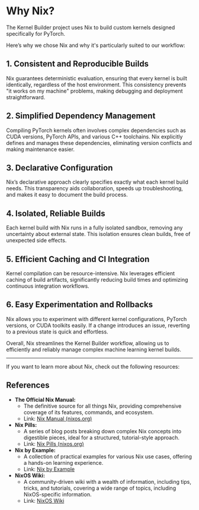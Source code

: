 # Why Nix?

The Kernel Builder project uses Nix to build custom kernels designed specifically for PyTorch.

Here’s why we chose Nix and why it's particularly suited to our workflow:

## 1. Consistent and Reproducible Builds

Nix guarantees deterministic evaluation, ensuring that every kernel is built identically, regardless of the host environment. This consistency prevents "it works on my machine" problems, making debugging and deployment straightforward.

## 2. Simplified Dependency Management

Compiling PyTorch kernels often involves complex dependencies such as CUDA versions, PyTorch APIs, and various C++ toolchains. Nix explicitly defines and manages these dependencies, eliminating version conflicts and making maintenance easier.

## 3. Declarative Configuration

Nix’s declarative approach clearly specifies exactly what each kernel build needs. This transparency aids collaboration, speeds up troubleshooting, and makes it easy to document the build process.

## 4. Isolated, Reliable Builds

Each kernel build with Nix runs in a fully isolated sandbox, removing any uncertainty about external state. This isolation ensures clean builds, free of unexpected side effects.

## 5. Efficient Caching and CI Integration

Kernel compilation can be resource-intensive. Nix leverages efficient caching of build artifacts, significantly reducing build times and optimizing continuous integration workflows.

## 6. Easy Experimentation and Rollbacks

Nix allows you to experiment with different kernel configurations, PyTorch versions, or CUDA toolkits easily. If a change introduces an issue, reverting to a previous state is quick and effortless.


Overall, Nix streamlines the Kernel Builder workflow, allowing us to efficiently and reliably manage complex machine learning kernel builds.

---

If you want to learn more about Nix, check out the following resources:

## References

* **The Official Nix Manual:**
  * The definitive source for all things Nix, providing comprehensive coverage of its features, commands, and ecosystem.
  * Link: [Nix Manual (nixos.org)](https://nixos.org/manual/nix/stable/)
* **Nix Pills:**
  * A series of blog posts breaking down complex Nix concepts into digestible pieces, ideal for a structured, tutorial-style approach.
  * Link: [Nix Pills (nixos.org)](https://nixos.org/learn#nix-pills)
* **Nix by Example:**
  * A collection of practical examples for various Nix use cases, offering a hands-on learning experience.
  * Link: [Nix by Example](https://nixbyexample.com/)
* **NixOS Wiki:**
  * A community-driven wiki with a wealth of information, including tips, tricks, and tutorials, covering a wide range of topics, including NixOS-specific information.
  * Link: [NixOS Wiki](https://nixos.wiki/wiki/Main_Page)